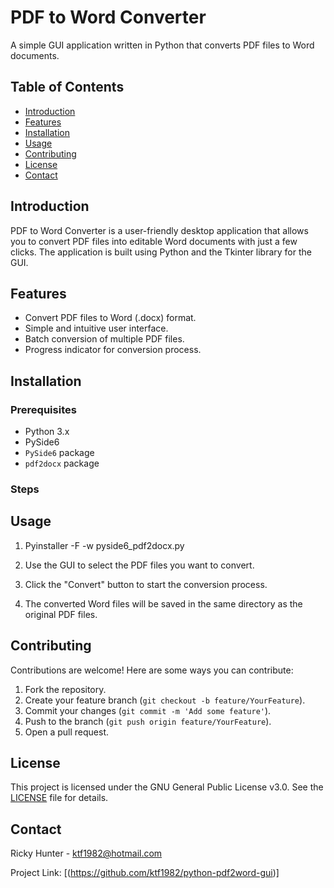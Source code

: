 # PDF to Word Converter

A simple GUI application written in Python that converts PDF files to Word documents.

## Table of Contents

- [Introduction](#introduction)
- [Features](#features)
- [Installation](#installation)
- [Usage](#usage)
- [Contributing](#contributing)
- [License](#license)
- [Contact](#contact)

## Introduction

PDF to Word Converter is a user-friendly desktop application that allows you to convert PDF files into editable Word documents with just a few clicks. The application is built using Python and the Tkinter library for the GUI.

## Features

- Convert PDF files to Word (.docx) format.
- Simple and intuitive user interface.
- Batch conversion of multiple PDF files.
- Progress indicator for conversion process.

## Installation

### Prerequisites

- Python 3.x
- PySide6
- `PySide6` package
- `pdf2docx` package

### Steps



## Usage

1. Pyinstaller -F -w pyside6_pdf2docx.py

2. Use the GUI to select the PDF files you want to convert.

3. Click the "Convert" button to start the conversion process.

4. The converted Word files will be saved in the same directory as the original PDF files.

## Contributing

Contributions are welcome! Here are some ways you can contribute:

1. Fork the repository.
2. Create your feature branch (`git checkout -b feature/YourFeature`).
3. Commit your changes (`git commit -m 'Add some feature'`).
4. Push to the branch (`git push origin feature/YourFeature`).
5. Open a pull request.

## License

This project is licensed under the GNU General Public License v3.0. See the [LICENSE](LICENSE) file for details.

## Contact

Ricky Hunter - ktf1982@hotmail.com

Project Link: [(https://github.com/ktf1982/python-pdf2word-gui)]
